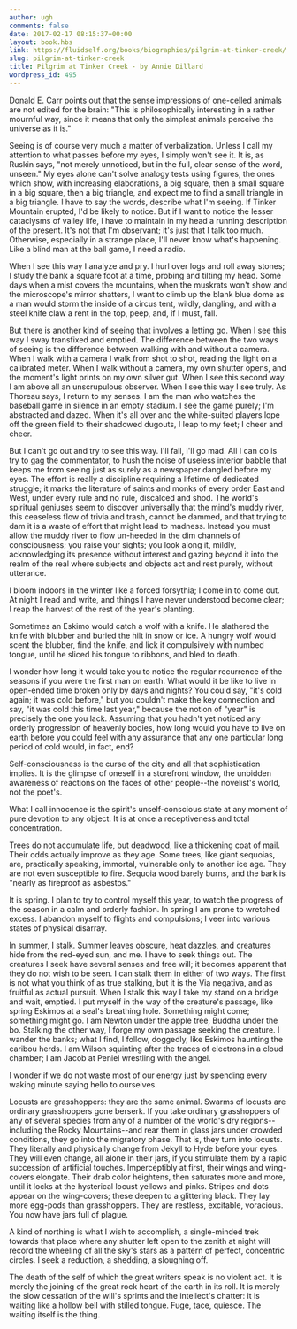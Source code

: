 ```yaml
---
author: ugh
comments: false
date: 2017-02-17 08:15:37+00:00
layout: book.hbs
link: https://fluidself.org/books/biographies/pilgrim-at-tinker-creek/
slug: pilgrim-at-tinker-creek
title: Pilgrim at Tinker Creek - by Annie Dillard
wordpress_id: 495
---
```


Donald E. Carr points out that the sense impressions of one-celled animals are not edited for the brain: "This is philosophically interesting in a rather mournful way, since it means that only the simplest animals perceive the universe as it is."

Seeing is of course very much a matter of verbalization. Unless I call my attention to what passes before my eyes, I simply won't see it. It is, as Ruskin says, "not merely unnoticed, but in the full, clear sense of the word, unseen." My eyes alone can't solve analogy tests using figures, the ones which show, with increasing elaborations, a big square, then a small square in a big square, then a big triangle, and expect me to find a small triangle in a big triangle. I have to say the words, describe what I'm seeing. If Tinker Mountain erupted, I'd be likely to notice. But if I want to notice the lesser cataclysms of valley life, I have to maintain in my head a running description of the present. It's not that I'm observant; it's just that I talk too much. Otherwise, especially in a strange place, I'll never know what's happening. Like a blind man at the ball game, I need a radio.

When I see this way I analyze and pry. I hurl over logs and roll away stones; I study the bank a square foot at a time, probing and tilting my head. Some days when a mist covers the mountains, when the muskrats won't show and the microscope's mirror shatters, I want to climb up the blank blue dome as a man would storm the inside of a circus tent, wildly, dangling, and with a steel knife claw a rent in the top, peep, and, if I must, fall.

But there is another kind of seeing that involves a letting go. When I see this way I sway transfixed and emptied. The difference between the two ways of seeing is the difference between walking with and without a camera. When I walk with a camera I walk from shot to shot, reading the light on a calibrated meter. When I walk without a camera, my own shutter opens, and the moment's light prints on my own silver gut. When I see this second way I am above all an unscrupulous observer. When I see this way I see truly. As Thoreau says, I return to my senses. I am the man who watches the baseball game in silence in an empty stadium. I see the game purely; I'm abstracted and dazed. When it's all over and the white-suited players lope off the green field to their shadowed dugouts, I leap to my feet; I cheer and cheer.

But I can't go out and try to see this way. I'll fail, I'll go mad. All I can do is try to gag the commentator, to hush the noise of useless interior babble that keeps me from seeing just as surely as a newspaper dangled before my eyes. The effort is really a discipline requiring a lifetime of dedicated struggle; it marks the literature of saints and monks of every order East and West, under every rule and no rule, discalced and shod. The world's spiritual geniuses seem to discover universally that the mind's muddy river, this ceaseless flow of trivia and trash, cannot be dammed, and that trying to dam it is a waste of effort that might lead to madness. Instead you must allow the muddy river to flow un-heeded in the dim channels of consciousness; you raise your sights; you look along it, mildly, acknowledging its presence without interest and gazing beyond it into the realm of the real where subjects and objects act and rest purely, without utterance.

I bloom indoors in the winter like a forced forsythia; I come in to come out. At night I read and write, and things I have never understood become clear; I reap the harvest of the rest of the year's planting.

Sometimes an Eskimo would catch a wolf with a knife. He slathered the knife with blubber and buried the hilt in snow or ice. A hungry wolf would scent the blubber, find the knife, and lick it compulsively with numbed tongue, until he sliced his tongue to ribbons, and bled to death.

I wonder how long it would take you to notice the regular recurrence of the seasons if you were the first man on earth. What would it be like to live in open-ended time broken only by days and nights? You could say, "it's cold again; it was cold before," but you couldn't make the key connection and say, "it was cold this time last year," because the notion of "year" is precisely the one you lack. Assuming that you hadn't yet noticed any orderly progression of heavenly bodies, how long would you have to live on earth before you could feel with any assurance that any one particular long period of cold would, in fact, end?

Self-consciousness is the curse of the city and all that sophistication implies. It is the glimpse of oneself in a storefront window, the unbidden awareness of reactions on the faces of other people--the novelist's world, not the poet's.

What I call innocence is the spirit's unself-conscious state at any moment of pure devotion to any object. It is at once a receptiveness and total concentration.

Trees do not accumulate life, but deadwood, like a thickening coat of mail. Their odds actually improve as they age. Some trees, like giant sequoias, are, practically speaking, immortal, vulnerable only to another ice age. They are not even susceptible to fire. Sequoia wood barely burns, and the bark is "nearly as fireproof as asbestos."

It is spring. I plan to try to control myself this year, to watch the progress of the season in a calm and orderly fashion. In spring I am prone to wretched excess. I abandon myself to flights and compulsions; I veer into various states of physical disarray.

In summer, I stalk. Summer leaves obscure, heat dazzles, and creatures hide from the red-eyed sun, and me. I have to seek things out. The creatures I seek have several senses and free will; it becomes apparent that they do not wish to be seen. I can stalk them in either of two ways. The first is not what you think of as true stalking, but it is the Via negativa, and as fruitful as actual pursuit. When I stalk this way I take my stand on a bridge and wait, emptied. I put myself in the way of the creature's passage, like spring Eskimos at a seal's breathing hole. Something might come; something might go. I am Newton under the apple tree, Buddha under the bo. Stalking the other way, I forge my own passage seeking the creature. I wander the banks; what I find, I follow, doggedly, like Eskimos haunting the caribou herds. I am Wilson squinting after the traces of electrons in a cloud chamber; I am Jacob at Peniel wrestling with the angel.

I wonder if we do not waste most of our energy just by spending every waking minute saying hello to ourselves.

Locusts are grasshoppers: they are the same animal. Swarms of locusts are ordinary grasshoppers gone berserk. If you take ordinary grasshoppers of any of several species from any of a number of the world's dry regions--including the Rocky Mountains--and rear them in glass jars under crowded conditions, they go into the migratory phase. That is, they turn into locusts. They literally and physically change from Jekyll to Hyde before your eyes. They will even change, all alone in their jars, if you stimulate them by a rapid succession of artificial touches. Imperceptibly at first, their wings and wing-covers elongate. Their drab color heightens, then saturates more and more, until it locks at the hysterical locust yellows and pinks. Stripes and dots appear on the wing-covers; these deepen to a glittering black. They lay more egg-pods than grasshoppers. They are restless, excitable, voracious. You now have jars full of plague.

A kind of northing is what I wish to accomplish, a single-minded trek towards that place where any shutter left open to the zenith at night will record the wheeling of all the sky's stars as a pattern of perfect, concentric circles. I seek a reduction, a shedding, a sloughing off.

The death of the self of which the great writers speak is no violent act. It is merely the joining of the great rock heart of the earth in its roll. It is merely the slow cessation of the will's sprints and the intellect's chatter: it is waiting like a hollow bell with stilled tongue. Fuge, tace, quiesce. The waiting itself is the thing.
